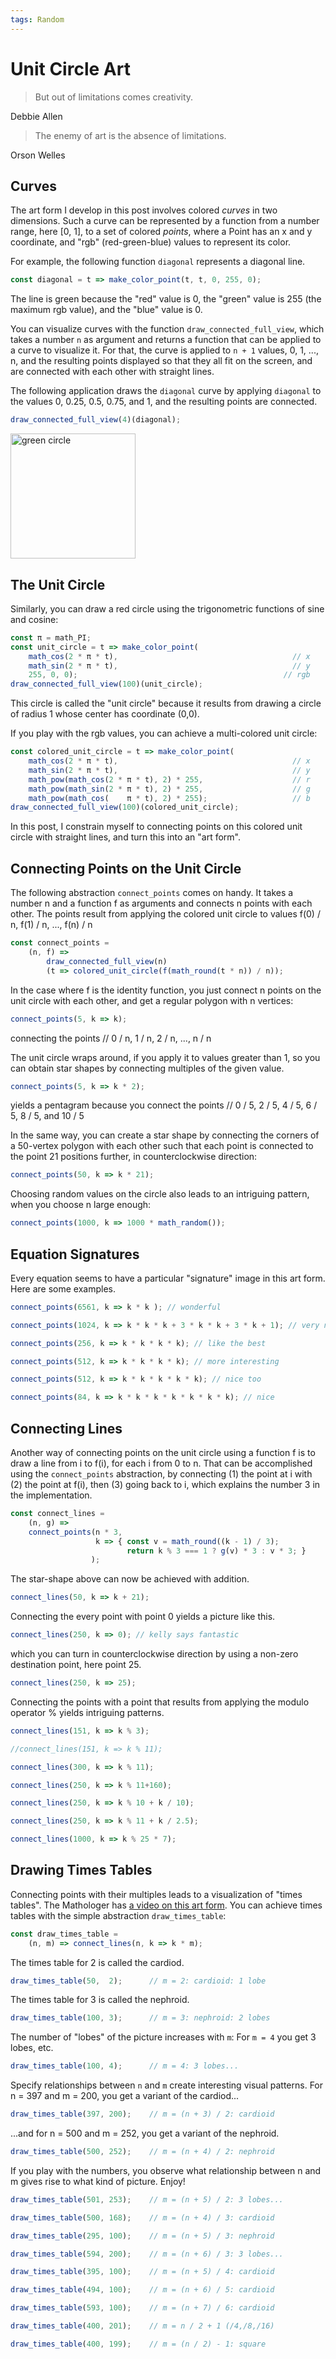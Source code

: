 ```yaml
---
tags: Random
---
```


# Unit Circle Art

> But out of limitations comes creativity.

Debbie Allen 

> The enemy of art is the absence of limitations.

Orson Welles

## Curves

The art form I develop in this post involves colored 
*curves* in two dimensions. Such a curve can be represented by a 
function from a number range, here [0, 1], to a set of 
colored *points*, where a Point has an x and y coordinate, and 
"rgb" (red-green-blue) values to represent its color.

For example, the following function `diagonal` represents a 
diagonal line.
```js
const diagonal = t => make_color_point(t, t, 0, 255, 0);
```
The line is green because the "red" value is 0, the "green" value
is 255 (the maximum rgb value), and the "blue" value is 0.

You can visualize curves with the function `draw_connected_full_view`,
which takes a number `n` as argument and returns a function that
can be applied to a curve to visualize it. For that, the
curve is applied to `n + 1` values, 0, 1, ..., n, and the 
resulting points displayed so that they all fit on the screen, 
and are connected with each other with straight lines.

The following application draws the `diagonal` curve
by applying `diagonal` to the values 0, 0.25, 0.5, 0.75, and 1,
and the resulting points are connected.
```js
draw_connected_full_view(4)(diagonal);
```
<img src="images/unit_circle_art/green_diagonal.png" alt="green circle" width="200"/>

## The Unit Circle

Similarly, you can draw a red circle using the trigonometric
functions of sine and cosine:
```js
const π = math_PI; 
const unit_circle = t => make_color_point(
    math_cos(2 * π * t),                                       // x
    math_sin(2 * π * t),                                       // y
    255, 0, 0);                                              // rgb
draw_connected_full_view(100)(unit_circle);
```
This circle is called the "unit circle" because it results from
drawing a circle of radius 1 whose center has coordinate (0,0).

If you play with the rgb values, you can achieve a
multi-colored unit circle:
```js
const colored_unit_circle = t => make_color_point(
    math_cos(2 * π * t),                                       // x
    math_sin(2 * π * t),                                       // y
    math_pow(math_cos(2 * π * t), 2) * 255,                    // r
    math_pow(math_sin(2 * π * t), 2) * 255,                    // g
    math_pow(math_cos(    π * t), 2) * 255);                   // b
draw_connected_full_view(100)(colored_unit_circle);
```
In this post, I constrain myself to connecting points on this
colored unit circle with straight lines, and turn this into an "art form".

## Connecting Points on the Unit Circle

The following abstraction `connect_points` comes on handy.
It takes a number n and a function f as arguments and connects
n points with each other. The points result from applying
the colored unit circle to values 
f(0) / n, f(1) / n, ..., f(n) / n
```js
const connect_points =
    (n, f) =>
        draw_connected_full_view(n)
        (t => colored_unit_circle(f(math_round(t * n)) / n));
```
In the case where f is the identity function, you just 
connect n points on the unit circle with each other, and
get a regular polygon with n vertices:
```js
connect_points(5, k => k);
```
connecting the points
// 0 / n, 1 / n, 2 / n, ..., n / n

The unit circle wraps around, if you apply it to values
greater than 1, so you can obtain star shapes by connecting
multiples of the given value.
```js
connect_points(5, k => k * 2);
```
yields a pentagram because you connect the points
// 0 / 5, 2 / 5, 4 / 5, 6 / 5, 8 / 5, and 10 / 5

In the same way, you can create a star shape by connecting
the corners of a 50-vertex polygon with each other such
that each point is connected to the point 21 positions
further, in counterclockwise direction:
```js
connect_points(50, k => k * 21);  
```
Choosing random values on the circle also leads to
an intriguing pattern, when you choose n large enough:
```js
connect_points(1000, k => 1000 * math_random());
```

## Equation Signatures

Every equation seems to have a particular "signature"
image in this art form. Here are some examples.
```js
connect_points(6561, k => k * k ); // wonderful
```

```js
connect_points(1024, k => k * k * k + 3 * k * k + 3 * k + 1); // very nice
```

```js
connect_points(256, k => k * k * k * k); // like the best
```

```js
connect_points(512, k => k * k * k * k); // more interesting
```

```js
connect_points(512, k => k * k * k * k * k); // nice too
```

```js
connect_points(84, k => k * k * k * k * k * k * k); // nice
```

## Connecting Lines

Another way of connecting points on the unit circle using 
a function f is to draw a line from i to f(i), for each i
from 0 to n. That can be accomplished using the `connect_points`
abstraction, by connecting (1) the point at i with (2) the 
point at f(i), then (3) going back to i, which explains the
number 3 in the implementation.
```js
const connect_lines =
    (n, g) =>
    connect_points(n * 3,
                   k => { const v = math_round((k - 1) / 3);
                          return k % 3 === 1 ? g(v) * 3 : v * 3; }
                  );
```
The star-shape above can now be achieved with addition.
```js
connect_lines(50, k => k + 21);
```
Connecting the every point with point 0 yields a picture like this.
```js
connect_lines(250, k => 0); // kelly says fantastic
```
which you can turn in counterclockwise direction
by using a non-zero destination point, here point 25.
```js
connect_lines(250, k => 25);
```
Connecting the points with a point that results from applying
the modulo operator % yields intriguing patterns.
```js
connect_lines(151, k => k % 3); 
```
```js
//connect_lines(151, k => k % 11);
```
```js
connect_lines(300, k => k % 11); 
```
```js
connect_lines(250, k => k % 11+160);
```
```js
connect_lines(250, k => k % 10 + k / 10);
```
```js
connect_lines(250, k => k % 11 + k / 2.5);
```
```js
connect_lines(1000, k => k % 25 * 7); 
```

## Drawing Times Tables

Connecting points with their multiples leads to a visualization
of "times tables". The Mathologer has
[a video on this art form](https://www.youtube.com/watch?v=qhbuKbxJsk8).
You can achieve times tables with the simple abstraction `draw_times_table`:
```js
const draw_times_table =
    (n, m) => connect_lines(n, k => k * m);
```
The times table for 2 is called the cardiod.
```js
draw_times_table(50,  2);      // m = 2: cardioid: 1 lobe
```
The times table for 3 is called the nephroid.
```js
draw_times_table(100, 3);      // m = 3: nephroid: 2 lobes
```
The number of "lobes" of the picture increases with `m`: For
`m = 4` you get 3 lobes, etc.
```js
draw_times_table(100, 4);      // m = 4: 3 lobes...
```
Specify relationships between `n` and `m` create interesting
visual patterns. For n = 397 and m = 200, you get a variant
of the cardiod...
```js
draw_times_table(397, 200);    // m = (n + 3) / 2: cardioid
```
...and for n = 500 and m = 252, you get a variant of the
nephroid.
```js
draw_times_table(500, 252);    // m = (n + 4) / 2: nephroid
```
If you play with the numbers, you observe what relationship
between n and m gives rise to what kind of picture. Enjoy!
```js
draw_times_table(501, 253);    // m = (n + 5) / 2: 3 lobes...
```
```js
draw_times_table(500, 168);    // m = (n + 4) / 3: cardioid
```
```js
draw_times_table(295, 100);    // m = (n + 5) / 3: nephroid
```
```js
draw_times_table(594, 200);    // m = (n + 6) / 3: 3 lobes...
```
```js
draw_times_table(395, 100);    // m = (n + 5) / 4: cardioid
```
```js
draw_times_table(494, 100);    // m = (n + 6) / 5: cardioid
```
```js
draw_times_table(593, 100);    // m = (n + 7) / 6: cardioid
```
```js
draw_times_table(400, 201);    // m = n / 2 + 1 (/4,/8,/16)
```
```js
draw_times_table(400, 199);    // m = (n / 2) - 1: square
```
